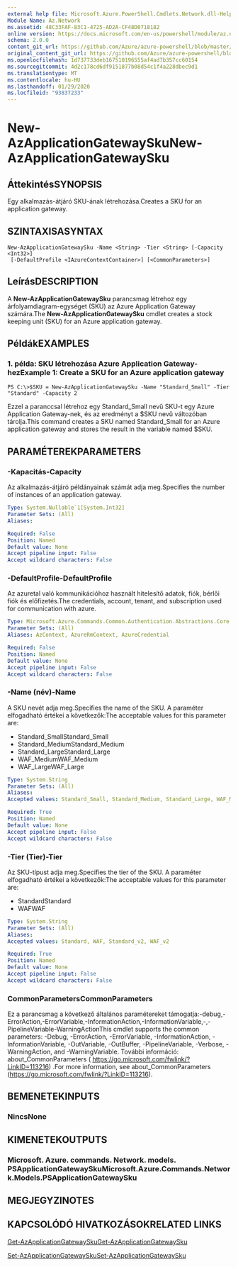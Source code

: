 ```yaml
---
external help file: Microsoft.Azure.PowerShell.Cmdlets.Network.dll-Help.xml
Module Name: Az.Network
ms.assetid: 48C33FAF-83C1-4725-AD2A-CF48D0718182
online version: https://docs.microsoft.com/en-us/powershell/module/az.network/new-azapplicationgatewaysku
schema: 2.0.0
content_git_url: https://github.com/Azure/azure-powershell/blob/master/src/Network/Network/help/New-AzApplicationGatewaySku.md
original_content_git_url: https://github.com/Azure/azure-powershell/blob/master/src/Network/Network/help/New-AzApplicationGatewaySku.md
ms.openlocfilehash: 1d737733deb167510196555af4ad7b357cc60154
ms.sourcegitcommit: 4d2c178cd6df9151877b08d54c1f4a228dbec9d1
ms.translationtype: MT
ms.contentlocale: hu-HU
ms.lasthandoff: 01/29/2020
ms.locfileid: "93837233"
---
```

# <span data-ttu-id="8fc6c-101">New-AzApplicationGatewaySku</span><span class="sxs-lookup"><span data-stu-id="8fc6c-101">New-AzApplicationGatewaySku</span></span>

## <span data-ttu-id="8fc6c-102">Áttekintés</span><span class="sxs-lookup"><span data-stu-id="8fc6c-102">SYNOPSIS</span></span>
<span data-ttu-id="8fc6c-103">Egy alkalmazás-átjáró SKU-ának létrehozása.</span><span class="sxs-lookup"><span data-stu-id="8fc6c-103">Creates a SKU for an application gateway.</span></span>

## <span data-ttu-id="8fc6c-104">SZINTAXISA</span><span class="sxs-lookup"><span data-stu-id="8fc6c-104">SYNTAX</span></span>

```
New-AzApplicationGatewaySku -Name <String> -Tier <String> [-Capacity <Int32>]
 [-DefaultProfile <IAzureContextContainer>] [<CommonParameters>]
```

## <span data-ttu-id="8fc6c-105">Leírás</span><span class="sxs-lookup"><span data-stu-id="8fc6c-105">DESCRIPTION</span></span>
<span data-ttu-id="8fc6c-106">A **New-AzApplicationGatewaySku** parancsmag létrehoz egy árfolyamdiagram-egységet (SKU) az Azure Application Gateway számára.</span><span class="sxs-lookup"><span data-stu-id="8fc6c-106">The **New-AzApplicationGatewaySku** cmdlet creates a stock keeping unit (SKU) for an Azure application gateway.</span></span>

## <span data-ttu-id="8fc6c-107">Példák</span><span class="sxs-lookup"><span data-stu-id="8fc6c-107">EXAMPLES</span></span>

### <span data-ttu-id="8fc6c-108">1. példa: SKU létrehozása Azure Application Gateway-hez</span><span class="sxs-lookup"><span data-stu-id="8fc6c-108">Example 1: Create a SKU for an Azure application gateway</span></span>
```
PS C:\>$SKU = New-AzApplicationGatewaySku -Name "Standard_Small" -Tier "Standard" -Capacity 2
```

<span data-ttu-id="8fc6c-109">Ezzel a paranccsal létrehoz egy Standard_Small nevű SKU-t egy Azure Application Gateway-nek, és az eredményt a $SKU nevű változóban tárolja.</span><span class="sxs-lookup"><span data-stu-id="8fc6c-109">This command creates a SKU named Standard_Small for an Azure application gateway and stores the result in the variable named $SKU.</span></span>

## <span data-ttu-id="8fc6c-110">PARAMÉTEREK</span><span class="sxs-lookup"><span data-stu-id="8fc6c-110">PARAMETERS</span></span>

### <span data-ttu-id="8fc6c-111">-Kapacitás</span><span class="sxs-lookup"><span data-stu-id="8fc6c-111">-Capacity</span></span>
<span data-ttu-id="8fc6c-112">Az alkalmazás-átjáró példányainak számát adja meg.</span><span class="sxs-lookup"><span data-stu-id="8fc6c-112">Specifies the number of instances of an application gateway.</span></span>

```yaml
Type: System.Nullable`1[System.Int32]
Parameter Sets: (All)
Aliases:

Required: False
Position: Named
Default value: None
Accept pipeline input: False
Accept wildcard characters: False
```

### <span data-ttu-id="8fc6c-113">-DefaultProfile</span><span class="sxs-lookup"><span data-stu-id="8fc6c-113">-DefaultProfile</span></span>
<span data-ttu-id="8fc6c-114">Az azuretal való kommunikációhoz használt hitelesítő adatok, fiók, bérlői fiók és előfizetés.</span><span class="sxs-lookup"><span data-stu-id="8fc6c-114">The credentials, account, tenant, and subscription used for communication with azure.</span></span>

```yaml
Type: Microsoft.Azure.Commands.Common.Authentication.Abstractions.Core.IAzureContextContainer
Parameter Sets: (All)
Aliases: AzContext, AzureRmContext, AzureCredential

Required: False
Position: Named
Default value: None
Accept pipeline input: False
Accept wildcard characters: False
```

### <span data-ttu-id="8fc6c-115">-Name (név)</span><span class="sxs-lookup"><span data-stu-id="8fc6c-115">-Name</span></span>
<span data-ttu-id="8fc6c-116">A SKU nevét adja meg.</span><span class="sxs-lookup"><span data-stu-id="8fc6c-116">Specifies the name of the SKU.</span></span>
<span data-ttu-id="8fc6c-117">A paraméter elfogadható értékei a következők:</span><span class="sxs-lookup"><span data-stu-id="8fc6c-117">The acceptable values for this parameter are:</span></span>
- <span data-ttu-id="8fc6c-118">Standard_Small</span><span class="sxs-lookup"><span data-stu-id="8fc6c-118">Standard_Small</span></span>
- <span data-ttu-id="8fc6c-119">Standard_Medium</span><span class="sxs-lookup"><span data-stu-id="8fc6c-119">Standard_Medium</span></span>
- <span data-ttu-id="8fc6c-120">Standard_Large</span><span class="sxs-lookup"><span data-stu-id="8fc6c-120">Standard_Large</span></span>
- <span data-ttu-id="8fc6c-121">WAF_Medium</span><span class="sxs-lookup"><span data-stu-id="8fc6c-121">WAF_Medium</span></span>
- <span data-ttu-id="8fc6c-122">WAF_Large</span><span class="sxs-lookup"><span data-stu-id="8fc6c-122">WAF_Large</span></span>

```yaml
Type: System.String
Parameter Sets: (All)
Aliases:
Accepted values: Standard_Small, Standard_Medium, Standard_Large, WAF_Medium, WAF_Large, Standard_v2, WAF_v2

Required: True
Position: Named
Default value: None
Accept pipeline input: False
Accept wildcard characters: False
```

### <span data-ttu-id="8fc6c-123">-Tier (Tier)</span><span class="sxs-lookup"><span data-stu-id="8fc6c-123">-Tier</span></span>
<span data-ttu-id="8fc6c-124">Az SKU-típust adja meg.</span><span class="sxs-lookup"><span data-stu-id="8fc6c-124">Specifies the tier of the SKU.</span></span>
<span data-ttu-id="8fc6c-125">A paraméter elfogadható értékei a következők:</span><span class="sxs-lookup"><span data-stu-id="8fc6c-125">The acceptable values for this parameter are:</span></span>
- <span data-ttu-id="8fc6c-126">Standard</span><span class="sxs-lookup"><span data-stu-id="8fc6c-126">Standard</span></span>
- <span data-ttu-id="8fc6c-127">WAF</span><span class="sxs-lookup"><span data-stu-id="8fc6c-127">WAF</span></span>

```yaml
Type: System.String
Parameter Sets: (All)
Aliases:
Accepted values: Standard, WAF, Standard_v2, WAF_v2

Required: True
Position: Named
Default value: None
Accept pipeline input: False
Accept wildcard characters: False
```

### <span data-ttu-id="8fc6c-128">CommonParameters</span><span class="sxs-lookup"><span data-stu-id="8fc6c-128">CommonParameters</span></span>
<span data-ttu-id="8fc6c-129">Ez a parancsmag a következő általános paramétereket támogatja:-debug,-ErrorAction,-ErrorVariable,-InformationAction,-InformationVariable,-,-PipelineVariable-WarningAction</span><span class="sxs-lookup"><span data-stu-id="8fc6c-129">This cmdlet supports the common parameters: -Debug, -ErrorAction, -ErrorVariable, -InformationAction, -InformationVariable, -OutVariable, -OutBuffer, -PipelineVariable, -Verbose, -WarningAction, and -WarningVariable.</span></span> <span data-ttu-id="8fc6c-130">További információ: about_CommonParameters ( https://go.microsoft.com/fwlink/?LinkID=113216) .</span><span class="sxs-lookup"><span data-stu-id="8fc6c-130">For more information, see about_CommonParameters (https://go.microsoft.com/fwlink/?LinkID=113216).</span></span>

## <span data-ttu-id="8fc6c-131">BEMENETEK</span><span class="sxs-lookup"><span data-stu-id="8fc6c-131">INPUTS</span></span>

### <span data-ttu-id="8fc6c-132">Nincs</span><span class="sxs-lookup"><span data-stu-id="8fc6c-132">None</span></span>

## <span data-ttu-id="8fc6c-133">KIMENETEK</span><span class="sxs-lookup"><span data-stu-id="8fc6c-133">OUTPUTS</span></span>

### <span data-ttu-id="8fc6c-134">Microsoft. Azure. commands. Network. models. PSApplicationGatewaySku</span><span class="sxs-lookup"><span data-stu-id="8fc6c-134">Microsoft.Azure.Commands.Network.Models.PSApplicationGatewaySku</span></span>

## <span data-ttu-id="8fc6c-135">MEGJEGYZI</span><span class="sxs-lookup"><span data-stu-id="8fc6c-135">NOTES</span></span>

## <span data-ttu-id="8fc6c-136">KAPCSOLÓDÓ HIVATKOZÁSOK</span><span class="sxs-lookup"><span data-stu-id="8fc6c-136">RELATED LINKS</span></span>

[<span data-ttu-id="8fc6c-137">Get-AzApplicationGatewaySku</span><span class="sxs-lookup"><span data-stu-id="8fc6c-137">Get-AzApplicationGatewaySku</span></span>](./Get-AzApplicationGatewaySku.md)

[<span data-ttu-id="8fc6c-138">Set-AzApplicationGatewaySku</span><span class="sxs-lookup"><span data-stu-id="8fc6c-138">Set-AzApplicationGatewaySku</span></span>](./Set-AzApplicationGatewaySku.md)


